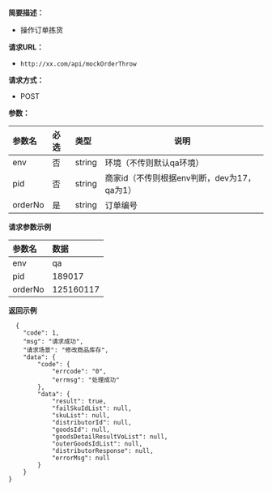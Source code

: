     
**简要描述：** 

- 操作订单拣货

**请求URL：** 
- ` http://xx.com/api/mockOrderThrow `
  
**请求方式：**
- POST 

**参数：** 

|参数名|必选|类型|说明|
|:----    |:---|:----- |-----   |
|env |否  |string |环境（不传则默认qa环境）   |
|pid |否  |string |商家id（不传则根据env判断，dev为17，qa为1）   |
|orderNo |是  |string | 订单编号    |

**请求参数示例**

|参数名|数据|
|:----    |:-------    |
|env	  |qa     |
|pid |189017|
|orderNo |125160117 |

 **返回示例**

``` 
  {
    "code": 1,
    "msg": "请求成功",
    "请求场景": "修改商品库存",
    "data": {
        "code": {
            "errcode": "0",
            "errmsg": "处理成功"
        },
        "data": {
            "result": true,
            "failSkuIdList": null,
            "skuList": null,
            "distributorId": null,
            "goodsId": null,
            "goodsDetailResultVoList": null,
            "outerGoodsIdList": null,
            "distributorResponse": null,
            "errorMsg": null
        }
    }
}
```



